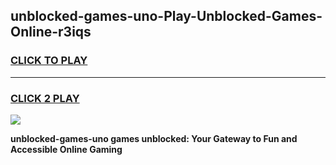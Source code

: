 
## unblocked-games-uno-Play-Unblocked-Games-Online-r3iqs
<h3>
<a href="https://premium76.site?title=unblocked-games-uno&ref=25A">CLICK TO PLAY</a></h3>
<hr>

<h3>
<a href="https://premium76.site?title=unblocked-games-uno&ref=25A">CLICK 2 PLAY</a>
  
</h3>

<a href="https://premium76.site?title=unblocked-games-uno&ref=25A"><img src="https://clearcache.store/games.png"></a>


**unblocked-games-uno games unblocked: Your Gateway to Fun and Accessible Online Gaming**

